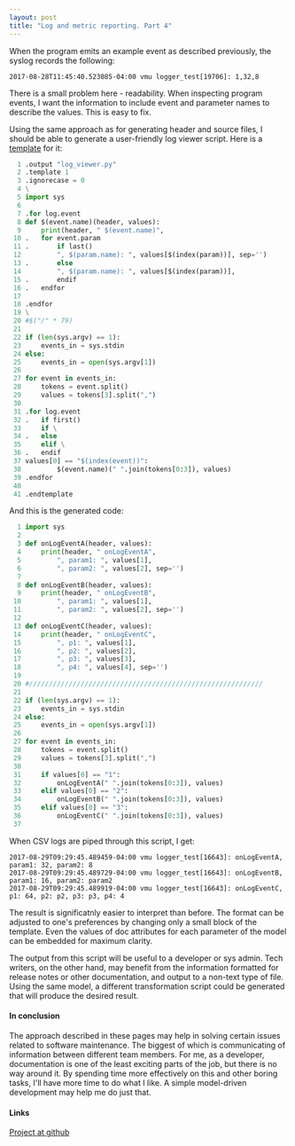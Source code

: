 ```yaml
---
layout: post
title: "Log and metric reporting. Part 4"
---
```

When the program emits an example event as described previously, the syslog records the following: 

```
2017-08-28T11:45:40.523085-04:00 vmu logger_test[19706]: 1,32,8
```

There is a small problem here - readability. When inspecting program events, I want the information to include event and parameter names to describe the values. This is easy to fix.

Using the same approach as for generating header and source files, I should be able to generate a user-friendly log viewer script. Here is a [template](https://github.com/svkapustin/strong-log/blob/master/model/log_viewer.py.mdl) for it:

```python
  1 .output "log_viewer.py"
  2 .template 1
  3 .ignorecase = 0
  4 \
  5 import sys
  6 
  7 .for log.event
  8 def $(event.name)(header, values):
  9     print(header, " $(event.name)",
 10 .   for event.param
 11 .       if last()
 12         ", $(param.name): ", values[$(index(param))], sep='')
 13 .       else
 14         ", $(param.name): ", values[$(index(param))],
 15 .       endif
 16 .   endfor
 17 
 18 .endfor
 19 \
 20 #$("/" * 79)
 21 
 22 if (len(sys.argv) == 1):
 23     events_in = sys.stdin
 24 else:
 25     events_in = open(sys.argv[1])
 26 
 27 for event in events_in:
 28     tokens = event.split()
 29     values = tokens[3].split(",")
 30 
 31 .for log.event
 32 .   if first()
 33     if \
 34 .   else
 35     elif \
 36 .   endif
 37 values[0] == "$(index(event))":
 38         $(event.name)(" ".join(tokens[0:3]), values)
 39 .endfor
 40
 41 .endtemplate
```

And this is the generated code:

```python
  1 import sys
  2 
  3 def onLogEventA(header, values):
  4     print(header, " onLogEventA",
  5         ", param1: ", values[1],
  6         ", param2: ", values[2], sep='')
  7 
  8 def onLogEventB(header, values):
  9     print(header, " onLogEventB",
 10         ", param1: ", values[1],
 11         ", param2: ", values[2], sep='')
 12         
 13 def onLogEventC(header, values):
 14     print(header, " onLogEventC",
 15         ", p1: ", values[1],
 16         ", p2: ", values[2],
 17         ", p3: ", values[3],
 18         ", p4: ", values[4], sep='')
 19 
 20 #///////////////////////////////////////////////////////////
 21 
 22 if (len(sys.argv) == 1):
 23     events_in = sys.stdin
 24 else:
 25     events_in = open(sys.argv[1])
 26 
 27 for event in events_in:
 28     tokens = event.split()
 29     values = tokens[3].split(",")
 30 
 31     if values[0] == "1":
 32         onLogEventA(" ".join(tokens[0:3]), values)
 33     elif values[0] == "2":
 34         onLogEventB(" ".join(tokens[0:3]), values)
 35     elif values[0] == "3":
 36         onLogEventC(" ".join(tokens[0:3]), values)
 37 
```

When CSV logs are piped through this script, I get:

```
2017-08-29T09:29:45.489459-04:00 vmu logger_test[16643]: onLogEventA, param1: 32, param2: 8
2017-08-29T09:29:45.489729-04:00 vmu logger_test[16643]: onLogEventB, param1: 16, param2: param2
2017-08-29T09:29:45.489919-04:00 vmu logger_test[16643]: onLogEventC, p1: 64, p2: p2, p3: p3, p4: 4
```

The result is significatnly easier to interpret than before. The format can be adjusted to one's preferences by changing only a small block of the template. Even the values of doc attributes for each parameter of the model can be embedded for maximum clarity.

The output from this script will be useful to a developer or sys admin. Tech writers, on the other hand, may benefit from the information formatted for release notes or other documentation, and output to a non-text type of file. Using the same model, a different transformation script could be generated that will produce the desired result.

#### In conclusion
The approach described in these pages may help in solving certain issues related to software maintenance. The biggest of which is  communicating of information between different team members. For me, as a developer, documentation is one of the least exciting parts of the job, but there is no way around it. By spending time more effectively on this and other boring tasks, I'll have more time to do what I like. A simple model-driven development may help me do just that.

#### Links
[Project at github](https://github.com/svkapustin/strong-log)